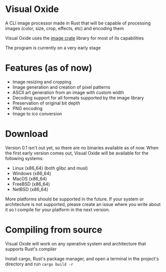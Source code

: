 # Visual Oxide
A CLI image processor made in Rust that will be capable of processing images (color, size, crop, effects, etc) and encoding them

Visual Oxide uses the [image crate](https://crates.io/crates/image) library for most of its capabilities 

The program is currently on a very early stage

# Features (as of now)
- Image resizing and cropping
- Image generation and creation of pixel patterns
- ASCII art generation from an image with custom width
- Decoding support for all formats supported by the image library
- Preservation of original bit depth
- PNG encoding
- Image to ico conversion

# Download

Version 0.1 isn't out yet, so there are no binaries available as of now.
When the first early version comes out, Visual Oxide will be available for the following systems:
- Linux (x86_64) (both glibc and musl)
- Windows (x86_64)
- MacOS (x86_64)
- FreeBSD (x86_64)
- NetBSD (x86_64)

More platforms should be supported in the future. If your system or architecture is not supported, please create an issue where you write about it so I compile for your platform in the next version.

# Compiling from source
Visual Oxide will work on any operative system and architecture that supports Rust's compiler

Install cargo, Rust's package manager, and open a terminal in the project's directory and run ``` cargo build -r ```
